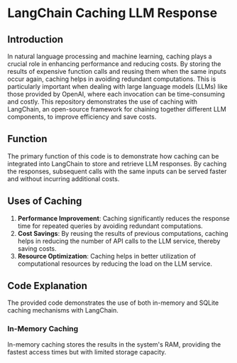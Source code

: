 # LangChain Caching LLM Response

## Introduction

In natural language processing and machine learning, caching plays a crucial role in enhancing performance and reducing costs. By storing the results of expensive function calls and reusing them when the same inputs occur again, caching helps in avoiding redundant computations. This is particularly important when dealing with large language models (LLMs) like those provided by OpenAI, where each invocation can be time-consuming and costly. This repository demonstrates the use of caching with LangChain, an open-source framework for chaining together different LLM components, to improve efficiency and save costs.

## Function

The primary function of this code is to demonstrate how caching can be integrated into LangChain to store and retrieve LLM responses. By caching the responses, subsequent calls with the same inputs can be served faster and without incurring additional costs.

## Uses of Caching

1. **Performance Improvement**: Caching significantly reduces the response time for repeated queries by avoiding redundant computations.
2. **Cost Savings**: By reusing the results of previous computations, caching helps in reducing the number of API calls to the LLM service, thereby saving costs.
3. **Resource Optimization**: Caching helps in better utilization of computational resources by reducing the load on the LLM service.

## Code Explanation

The provided code demonstrates the use of both in-memory and SQLite caching mechanisms with LangChain.

### In-Memory Caching

In-memory caching stores the results in the system's RAM, providing the fastest access times but with limited storage capacity.


